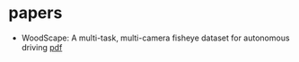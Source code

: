 # papers
+ WoodScape: A multi-task, multi-camera fisheye dataset for autonomous driving [pdf](https://arxiv.org/abs/1905.01489)  
